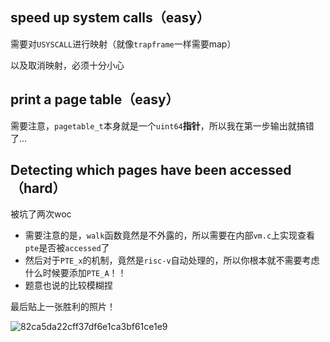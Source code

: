 ## speed up system calls（easy）

需要对`USYSCALL`进行映射（就像`trapframe`一样需要map）

以及取消映射，必须十分小心

## print a page table（easy）

需要注意，`pagetable_t`本身就是一个`uint64`**指针**，所以我在第一步输出就搞错了...

## Detecting which pages have been accessed（hard）

被坑了两次woc

- 需要注意的是，`walk`函数竟然是不外露的，所以需要在内部`vm.c`上实现查看`pte`是否被`accessed`了
- 然后对于`PTE_x`的机制，竟然是`risc-v`自动处理的，所以你根本就不需要考虑什么时候要添加`PTE_A`！！
- 题意也说的比较模糊捏



最后贴上一张胜利的照片！

![82ca5da22cff37df6e1ca3bf61ce1e9](https://picgo-picture-storage.oss-cn-guangzhou.aliyuncs.com/img/82ca5da22cff37df6e1ca3bf61ce1e9.png)